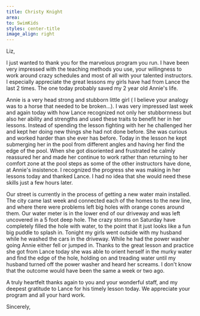 ```yaml
---
title: Christy Knight
area: 
to: SwimKids
styles: center-title
image_align: right
---
```


Liz,

I just wanted to thank you for the marvelous program you run. I have been very impressed with the teaching methods you use, your willingness to work around crazy schedules and most of all with your talented instructors. I especially appreciate the great lessons my girls have had from Lance the last 2 times. The one today probably saved my 2 year old Annie's life.

Annie is a very head strong and stubborn little girl ( I believe your analogy was to a horse that needed to be broken...). I was very impressed last week and again today with how Lance recognized not only her stubbornness but also her ability and strengths and used these traits to benefit her in her lessons. Instead of spending the lesson fighting with her he challenged her and kept her doing new things she had not done before. She was curious and worked harder than she ever has before. Today in the lesson he kept submerging her in the pool from different angles and having her find the edge of the pool. When she got disoriented and frustrated he calmly reassured her and made her continue to work rather than returning to her comfort zone at the pool steps as some of the other instructors have done, at Annie's insistence. I recognized the progress she was making in her lessons today and thanked Lance. I had no idea that she would need these skills just a few hours later.

Our street is currently in the process of getting a new water main installed. The city came last week and connected each of the homes to the new line, and where there were problems left big holes with orange cones around them. Our water meter is in the lower end of our driveway and was left uncovered in a 5 foot deep hole. The crazy storms on Saturday have completely filled the hole with water, to the point that it just looks like a fun big puddle to splash in. Tonight my girls went outside with my husband while he washed the cars in the driveway. While he had the power washer going Annie either fell or jumped in. Thanks to the great lesson and practice she got from Lance today she was able to orient herself in the murky water and find the edge of the hole, holding on and treading water until my husband turned off the power washer and heard her screams. I don't know that the outcome would have been the same a week or two ago.

A truly heartfelt thanks again to you and your wonderful staff, and my deepest gratitude to Lance for his timely lesson today. We appreciate your program and all your hard work.

Sincerely,
